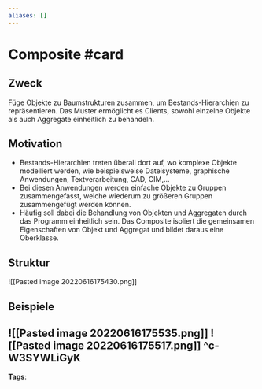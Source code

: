 ```yaml
---
aliases: []
---
```


# Composite #card
## Zweck
Füge Objekte zu Baumstrukturen zusammen, um Bestands-Hierarchien zu repräsentieren. Das Muster ermöglicht es Clients, sowohl einzelne Objekte als auch Aggregate einheitlich zu behandeln.
## Motivation
- Bestands-Hierarchien treten überall dort auf, wo komplexe Objekte modelliert werden, wie beispielsweise Dateisysteme, graphische Anwendungen, Textverarbeitung, CAD, CIM,...
- Bei diesen Anwendungen werden einfache Objekte zu Gruppen zusammengefasst, welche wiederum zu größeren Gruppen zusammengefügt werden können.
- Häufig soll dabei die Behandlung von Objekten und Aggregaten durch das Programm einheitlich sein. Das Composite isoliert die gemeinsamen Eigenschaften von Objekt und Aggregat und bildet daraus eine Oberklasse.
## Struktur
![[Pasted image 20220616175430.png]]
## Beispiele
![[Pasted image 20220616175535.png]]
![[Pasted image 20220616175517.png]]
^c-W3SYWLiGyK
---
**Tags**: 